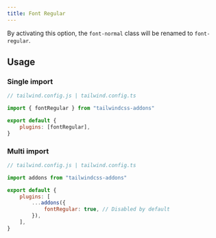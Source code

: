 ```yaml
---
title: Font Regular
---
```


By activating this option, the `font-normal` class will be renamed to `font-regular`.

## Usage

### Single import

```js
// tailwind.config.js | tailwind.config.ts

import { fontRegular } from "tailwindcss-addons"

export default {
    plugins: [fontRegular],
}
```

### Multi import

```js
// tailwind.config.js | tailwind.config.ts

import addons from "tailwindcss-addons"

export default {
    plugins: [
        ...addons({
            fontRegular: true, // Disabled by default
        }),
    ],
}
```
